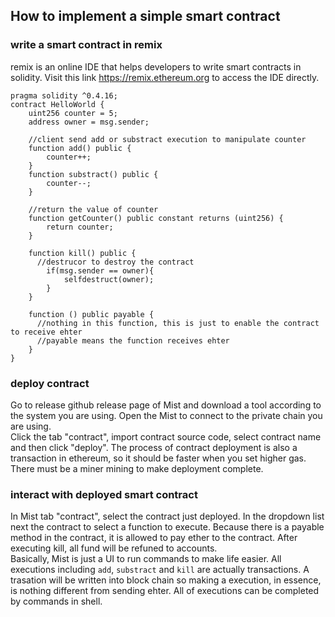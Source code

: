 ## How to implement a simple smart contract
### write a smart contract in remix
remix is an online IDE that helps developers to write smart contracts in solidity. Visit this link https://remix.ethereum.org to access the IDE directly. 
```
pragma solidity ^0.4.16;
contract HelloWorld {
    uint256 counter = 5;   
    address owner = msg.sender;
    
    //client send add or substract execution to manipulate counter
    function add() public {
        counter++;
    }
    function substract() public {
        counter--;
    }
    
    //return the value of counter
    function getCounter() public constant returns (uint256) {
        return counter;
    }
    
    function kill() public {
      //destrucor to destroy the contract
        if(msg.sender == owner){
            selfdestruct(owner);
        }
    }
    
    function () public payable {
      //nothing in this function, this is just to enable the contract to receive ehter
      //payable means the function receives ehter
    }   
}
```
### deploy contract
Go to release github release page of Mist and download a tool according to the system you are using. Open the Mist to connect to the private chain you are using.   
Click the tab "contract", import contract source code, select contract name and then click "deploy". The process of contract deployment is also a transaction in ethereum, so it should be faster when you set higher gas. There must be a miner mining to make deployment complete.  
### interact with deployed smart contract
In Mist tab "contract", select the contract just deployed. In the dropdown list next the contract to select a function to execute. Because there is a payable method in the contract, it is allowed to pay ether to the contract. After executing kill, all fund will be refuned to accounts.   
Basically, Mist is just a UI to run commands to make life easier. All executions including `add`, `substract` and `kill` are actually transactions. A trasation will be written into block chain so making a execution, in essence, is nothing different from sending ehter. All of executions can be completed by commands in shell.
